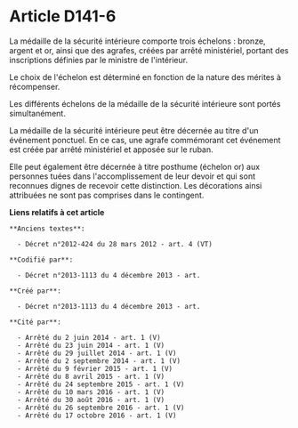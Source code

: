 # Article D141-6

La médaille de la sécurité intérieure comporte trois échelons : bronze, argent et or, ainsi que des agrafes, créées par
arrêté ministériel, portant des inscriptions définies par le ministre de l'intérieur.

Le choix de l'échelon est déterminé en fonction de la nature des mérites à récompenser.

Les différents échelons de la médaille de la sécurité intérieure sont portés simultanément.

La médaille de la sécurité intérieure peut être décernée au titre d'un événement ponctuel. En ce cas, une agrafe commémorant
cet événement est créée par arrêté ministériel et apposée sur le ruban.

Elle peut également être décernée à titre posthume (échelon or) aux personnes tuées dans l'accomplissement de leur devoir et
qui sont reconnues dignes de recevoir cette distinction. Les décorations ainsi attribuées ne sont pas comprises dans le
contingent.

**Liens relatifs à cet article**

	**Anciens textes**:

	  - Décret n°2012-424 du 28 mars 2012 - art. 4 (VT)

	**Codifié par**:

	  - Décret n°2013-1113 du 4 décembre 2013 - art.

	**Créé par**:

	  - Décret n°2013-1113 du 4 décembre 2013 - art.

	**Cité par**:

	  - Arrêté du 2 juin 2014 - art. 1 (V)
	  - Arrêté du 23 juin 2014 - art. 1 (V)
	  - Arrêté du 29 juillet 2014 - art. 1 (V)
	  - Arrêté du 2 septembre 2014 - art. 1 (V)
	  - Arrêté du 9 février 2015 - art. 1 (V)
	  - Arrêté du 8 avril 2015 - art. 1 (V)
	  - Arrêté du 24 septembre 2015 - art. 1 (V)
	  - Arrêté du 10 mars 2016 - art. 1 (V)
	  - Arrêté du 30 août 2016 - art. 1 (V)
	  - Arrêté du 26 septembre 2016 - art. 1 (V)
	  - Arrêté du 17 octobre 2016 - art. 1 (V)
